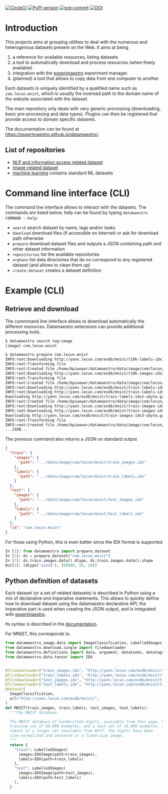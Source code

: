 [![CircleCI](https://circleci.com/gh/experimaestro/datamaestro.svg?style=svg)](https://circleci.com/gh/experimaestro/datamaestro) [![PyPI version](https://badge.fury.io/py/datamaestro.svg)](https://badge.fury.io/py/datamaestro) [![pre-commit](https://img.shields.io/badge/pre--commit-enabled-brightgreen?logo=pre-commit&logoColor=white)](https://github.com/pre-commit/pre-commit) [![DOI](https://zenodo.org/badge/4573876.svg)](https://zenodo.org/badge/latestdoi/4573876)



# Introduction

This projects aims at grouping utilities to deal with the numerous and heterogenous datasets present on the Web. It aims
at being

1. a reference for available resources, listing datasets
1. a tool to automatically download and process resources (when freely available)
1. integration with the [experimaestro](http://experimaestro.github.io/experimaestro-python/) experiment manager.
1. (planned) a tool that allows to copy data from one computer to another

Each datasets is uniquely identified by a qualified name such as `com.lecun.mnist`, which is usually the inversed path to the domain name of the website associated with the dataset.

The main repository only deals with very generic processing (downloading, basic pre-processing and data types). Plugins can then be registered that provide access to domain specific datasets.

The documentation can be found at https://experimaestro.github.io/datamaestro/.


## List of repositories

- [NLP and information access related dataset](https://github.com/experimaestro/datamaestro_text)
- [image-related dataset](https://github.com/experimaestro/datamaestro_image)
- [machine learning](https://github.com/experimaestro/datamaestro_ml) contains standard ML datasets


# Command line interface (CLI)


The command line interface allows to interact with the datasets. The commands are listed below, help can be found by typing `datamaestro COMMAND --help`:

- `search` search dataset by name, tags and/or tasks
- `download` download files (if accessible on Internet) or ask for download path otherwise
- `prepare` download dataset files and outputs a JSON containing path and other dataset information
- `repositories` list the available repositories
- `orphans` list data directories that do no correspond to any registered dataset (and allows to clean them up)
- `create-dataset` creates a dataset definition


# Example (CLI)

## Retrieve and download

The commmand line interface allows to download automatically the different resources. Datamaestro extensions can provide additional processing tools.

```bash
$ datamaestro search tag:image
[image] com.lecun.mnist

$ datamaestro prepare com.lecun.mnist
INFO:root:Downloading http://yann.lecun.com/exdb/mnist/t10k-labels-idx1-ubyte.gz into /home/bpiwowar/datamaestro/data/image/com/lecun/mnist/t10k-labels-idx1-ubyte
INFO:root:Transforming file
INFO:root:Created file /home/bpiwowar/datamaestro/data/image/com/lecun/mnist/t10k-labels-idx1-ubyte
INFO:root:Downloading http://yann.lecun.com/exdb/mnist/t10k-images-idx3-ubyte.gz into /home/bpiwowar/datamaestro/data/image/com/lecun/mnist/t10k-images-idx3-ubyte
INFO:root:Transforming file
INFO:root:Created file /home/bpiwowar/datamaestro/data/image/com/lecun/mnist/t10k-images-idx3-ubyte
INFO:root:Downloading http://yann.lecun.com/exdb/mnist/train-labels-idx1-ubyte.gz into /home/bpiwowar/datamaestro/data/image/com/lecun/mnist/train-labels-idx1-ubyte
INFO:root:Downloading http://yann.lecun.com/exdb/mnist/train-labels-idx1-ubyte.gz
Downloading http://yann.lecun.com/exdb/mnist/train-labels-idx1-ubyte.gz: 32.8kB [00:00, 92.1kB/s]                                                            INFO:root:Transforming file
INFO:root:Created file /home/bpiwowar/datamaestro/data/image/com/lecun/mnist/train-labels-idx1-ubyte
INFO:root:Downloading http://yann.lecun.com/exdb/mnist/train-images-idx3-ubyte.gz into /home/bpiwowar/datamaestro/data/image/com/lecun/mnist/train-images-idx3-ubyte
INFO:root:Downloading http://yann.lecun.com/exdb/mnist/train-images-idx3-ubyte.gz
Downloading http://yann.lecun.com/exdb/mnist/train-images-idx3-ubyte.gz: 9.92MB [00:00, 10.6MB/s]
INFO:root:Transforming file
INFO:root:Created file /home/bpiwowar/datamaestro/data/image/com/lecun/mnist/train-images-idx3-ubyte
...JSON...
```

The previous command also returns a JSON on standard output
```json
{
  "train": {
    "images": {
      "path": ".../data/image/com/lecun/mnist/train_images.idx"
    },
    "labels": {
      "path": ".../data/image/com/lecun/mnist/train_labels.idx"
    }
  },
  "test": {
    "images": {
      "path": ".../data/image/com/lecun/mnist/test_images.idx"
    },
    "labels": {
      "path": ".../data/image/com/lecun/mnist/test_labels.idx"
    }
  },
  "id": "com.lecun.mnist"
}
```

For those using Python, this is even better since the IDX format is supported

```python
In [1]: from datamaestro import prepare_dataset
In [2]: ds = prepare_dataset("com.lecun.mnist")
In [3]: ds.train.images.data().dtype, ds.train.images.data().shape
Out[3]: (dtype('uint8'), (60000, 28, 28))
```


## Python definition of datasets

Each dataset (or a set of related datasets) is described in Python using a mix of declarative
and imperative statements. This allows to quickly define how to download dataset using the
datamaestro declarative API; the imperative part is used when creating the JSON output,
and is integrated with [experimaestro](http://experimaestro.github.io/experimaestro-python).

Its syntax is described in the [documentation](http://experimaestro.github.io/datamaestro/).


For MNIST, this corresponds to.

```python
from datamaestro_image.data import ImageClassification, LabelledImages, Base, IDXImage
from datamaestro.download.single import filedownloader
from datamaestro.definitions import data, argument, datatasks, datatags, dataset
from datamaestro.data.tensor import IDX


@filedownloader("train_images.idx", "http://yann.lecun.com/exdb/mnist/train-images-idx3-ubyte.gz")
@filedownloader("train_labels.idx", "http://yann.lecun.com/exdb/mnist/train-labels-idx1-ubyte.gz")
@filedownloader("test_images.idx", "http://yann.lecun.com/exdb/mnist/t10k-images-idx3-ubyte.gz")
@filedownloader("test_labels.idx", "http://yann.lecun.com/exdb/mnist/t10k-labels-idx1-ubyte.gz")
@dataset(
  ImageClassification,
  url="http://yann.lecun.com/exdb/mnist/",
)
def MNIST(train_images, train_labels, test_images, test_labels):
  """The MNIST database

  The MNIST database of handwritten digits, available from this page, has a
  training set of 60,000 examples, and a test set of 10,000 examples. It is a
  subset of a larger set available from NIST. The digits have been
  size-normalized and centered in a fixed-size image.
  """
  return {
    "train": LabelledImages(
      images=IDXImage(path=train_images),
      labels=IDX(path=train_labels)
    ),
    "test": LabelledImages(
      images=IDXImage(path=test_images),
      labels=IDX(path=test_labels)
    ),
  }
```
